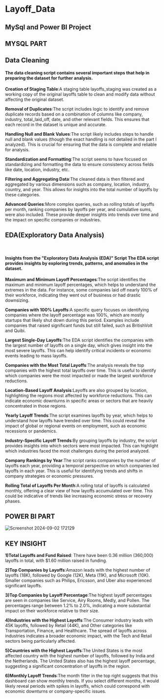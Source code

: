 # Layoff_Data
## MySql and Power BI Project   

## MYSQL PART
                               
## Data Cleaning
#### The data cleaning script contains several important steps that help in preparing the dataset for further analysis.  


**Creation of Staging Table**:A staging table layoffs_staging was created as a working copy of the original layoffs table to clean and modify data without affecting the original dataset.  

**Removal of Duplicates**:The script includes logic to identify and remove duplicate records based on a combination of columns like company, industry, total_laid_off, date, and other relevant fields. This ensures that each record in the dataset is unique and accurate.  

**Handling Null and Blank Values**:The script likely includes steps to handle null and blank values (though the exact handling is not detailed in the part I analyzed). This is crucial for ensuring that the data is complete and reliable for analysis.  

**Standardization and Formatting**:The script seems to have focused on standardizing and formatting the data to ensure consistency across fields like date, location, industry, etc.  

**Filtering and Aggregating Data**:The cleaned data is then filtered and aggregated by various dimensions such as company, location, industry, country, and year. This allows for insights into the total number of layoffs by these categories.  

**Advanced Queries**:More complex queries, such as rolling totals of layoffs per month, ranking companies by layoffs per year, and cumulative sums, were also included. These provide deeper insights into trends over time and the impact on specific companies or industries.  

## EDA(Exploratory Data Analysis)  
​​
#### Insights from the "Exploratory Data Analysis (EDA)" Script The EDA script provides insights by exploring trends, patterns, and anomalies in the dataset.  

**Maximum and Minimum Layoff Percentages**:The script identifies the maximum and minimum layoff percentages, which helps to understand the extremes in the data. For instance, some companies laid off nearly 100% of their workforce, indicating they went out of business or had drastic downsizing.  

**Companies with 100% Layoffs**:A specific query focuses on identifying companies where the layoff percentage was 100%, which are mostly startups that likely shut down during this period. Examples include companies that raised significant funds but still failed, such as BritishVolt and Quibi.  

**Largest Single-Day Layoffs**:The EDA script identifies the companies with the largest number of layoffs on a single day, which gives insight into the most severe layoffs. This can help identify critical incidents or economic events leading to mass layoffs.  

**Companies with the Most Total Layoffs**:The analysis reveals the top companies with the highest total layoffs over time. This is useful to identify which companies were the most impacted or made the largest workforce reductions.  

**Location-Based Layoff Analysis**:Layoffs are also grouped by location, highlighting the regions most affected by workforce reductions. This can indicate economic downturns in specific areas or sectors that are heavily concentrated in those regions.  

**Yearly Layoff Trends**:The script examines layoffs by year, which helps to understand how layoffs have trended over time. This could reveal the impact of global or regional events on employment, such as economic recessions or pandemics.  

**Industry-Specific Layoff Trends**:By grouping layoffs by industry, the script provides insights into which sectors were most impacted. This can highlight which industries faced the most challenges during the period analyzed.  

**Company Rankings by Year**:The script ranks companies by the number of layoffs each year, providing a temporal perspective on which companies led layoffs in each year. This is useful for identifying trends and shifts in company strategies or economic pressures.  

**Rolling Total of Layoffs Per Month**:A rolling total of layoffs is calculated monthly, offering a clear view of how layoffs accumulated over time. This could be indicative of trends like increasing economic stress or recovery phases.    


## POWER BI PART   
                                    
![Screenshot 2024-09-02 172129](https://github.com/user-attachments/assets/1d0a8563-ae5a-4f13-9cad-2c76cc27217d)    

## KEY INSIGHT  


**1)Total Layoffs and Fund Raised**: There have been 0.36 million (360,000) layoffs in total, with $1.60 million raised in funding.  

**2)Top Companies by Layoffs**:Amazon leads with the highest number of layoffs (18K), followed by Google (12K), Meta (11K), and Microsoft (10K).
Smaller companies such as Philips, Ericsson, and Uber also experienced significant layoffs.  

**3)Top Companies by Layoff Percentage**:The highest layoff percentages are seen in companies like Service, Airy Rooms, Medly, and Pollen.
The percentages range between 1.2% to 2.0%, indicating a more substantial impact on their workforce relative to their size.  

**4)Industries with the Highest Layoffs**:The Consumer industry leads with 45K layoffs, followed by Retail (44K), and Other categories like Transportation, Finance, and Healthcare.
The spread of layoffs across industries indicates a broader economic impact, with the Tech and Retail sectors being particularly affected.  

**5)Countries with the Highest Layoffs**:The United States is the most affected country with the highest number of layoffs, followed by India and the Netherlands.
The United States also has the highest layoff percentage, suggesting a significant concentration of layoffs in the region.  

**6)Monthly Layoff Trends**:The month filter in the top right suggests that this dashboard can show monthly trends. If you select different months, it would likely reveal periods with spikes in layoffs, which could correspond with economic downturns or company-specific issues.


